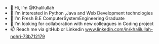 - 👋 Hi, I’m @Khalilullah
- 👀 I’m interested in Python ,Java and Web Development technologies
- 🌱 I’m Fresh B.E ComputerSystemEngineering Graduate 
- 💞️ I’m looking for collaboration with new colleagues in Coding project
- 📫 Reach me via gitHub or Linkedin www.linkedin.com/in/khalilullah-nohri-73b712179

<!---
Khalilullah-Nohri/Khalilullah-Nohri is a ✨ special ✨ repository because its `README.md` (this file) appears on your GitHub profile.
You can click the Preview link to take a look at your changes.
--->
